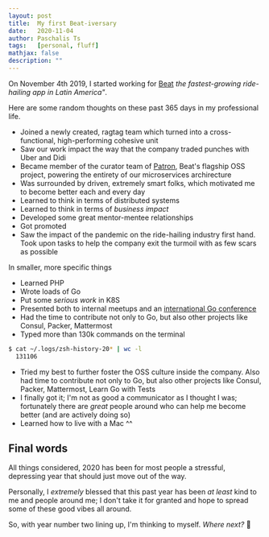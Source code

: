 ```yaml
---
layout: post
title:  My first Beat-iversary
date:   2020-11-04
author: Paschalis Ts
tags:   [personal, fluff]
mathjax: false
description: ""  
---
```


On November 4th 2019, I started working for [Beat](https://thebeat.co) *the fastest-growing ride-hailing app in Latin America"*.

Here are some random thoughts on these past 365 days in my professional life.

- Joined a newly created, ragtag team which turned into a cross-functional, high-performing cohesive unit
- Saw our work impact the way that the company traded punches with Uber and Didi
- Became member of the curator team of [Patron](https://github.com/beatlabs/patron), Beat's flagship OSS project, powering the entirety of our microservices archirecture
- Was surrounded by driven, extremely smart folks, which motivated me to become better each and every day
- Learned to think in terms of distributed systems
- Learned to think in terms of *business impact*
- Developed some great mentor-mentee relationships
- Got promoted
- Saw the impact of the pandemic on the ride-hailing industry first hand. Took upon tasks to help the company exit the turmoil with as few scars as possible


In smaller, more specific things 
- Learned PHP
- Wrote loads of Go
- Put some *serious work* in K8S
- Presented both to internal meetups and an [international Go conference](https://goway.io)
- Had the time to contribute not only to Go, but also other projects like Consul, Packer, Mattermost
- Typed more than 130k commands on the terminal
```sh
$ cat ~/.logs/zsh-history-20* | wc -l
  131106
```
- Tried my best to further foster the OSS culture inside the company. Also had time to contribute not only to Go, but also other projects like Consul, Packer, Mattermost, Learn Go with Tests
- I finally got it; I'm not as good a communicator as I thought I was; fortunately there are *great* people around who can help me become better (and are actively doing so)
- Learned how to live with a Mac ^^

## Final words

All things considered, 2020 has been for most people a stressful, depressing year that should just move out of the way.

Personally, I *extremely* blessed that this past year has been *at least* kind to me and people around me; I don't take it for granted and hope to spread some of these good vibes all around.

So, with year number two lining up, I'm thinking to myself. *Where next?*  🚀
